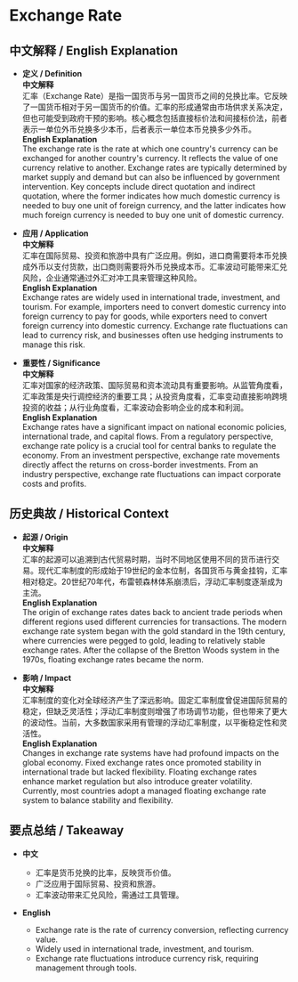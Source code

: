 # Exchange Rate

## 中文解释 / English Explanation

* **定义 / Definition**  
  **中文解释**  
  汇率（Exchange Rate）是指一国货币与另一国货币之间的兑换比率。它反映了一国货币相对于另一国货币的价值。汇率的形成通常由市场供求关系决定，但也可能受到政府干预的影响。核心概念包括直接标价法和间接标价法，前者表示一单位外币兑换多少本币，后者表示一单位本币兑换多少外币。  
  **English Explanation**  
  The exchange rate is the rate at which one country's currency can be exchanged for another country's currency. It reflects the value of one currency relative to another. Exchange rates are typically determined by market supply and demand but can also be influenced by government intervention. Key concepts include direct quotation and indirect quotation, where the former indicates how much domestic currency is needed to buy one unit of foreign currency, and the latter indicates how much foreign currency is needed to buy one unit of domestic currency.

* **应用 / Application**  
  **中文解释**  
  汇率在国际贸易、投资和旅游中具有广泛应用。例如，进口商需要将本币兑换成外币以支付货款，出口商则需要将外币兑换成本币。汇率波动可能带来汇兑风险，企业通常通过外汇对冲工具来管理这种风险。  
  **English Explanation**  
  Exchange rates are widely used in international trade, investment, and tourism. For example, importers need to convert domestic currency into foreign currency to pay for goods, while exporters need to convert foreign currency into domestic currency. Exchange rate fluctuations can lead to currency risk, and businesses often use hedging instruments to manage this risk.

* **重要性 / Significance**  
  **中文解释**  
  汇率对国家的经济政策、国际贸易和资本流动具有重要影响。从监管角度看，汇率政策是央行调控经济的重要工具；从投资角度看，汇率变动直接影响跨境投资的收益；从行业角度看，汇率波动会影响企业的成本和利润。  
  **English Explanation**  
  Exchange rates have a significant impact on national economic policies, international trade, and capital flows. From a regulatory perspective, exchange rate policy is a crucial tool for central banks to regulate the economy. From an investment perspective, exchange rate movements directly affect the returns on cross-border investments. From an industry perspective, exchange rate fluctuations can impact corporate costs and profits.

## 历史典故 / Historical Context

* **起源 / Origin**  
  **中文解释**  
  汇率的起源可以追溯到古代贸易时期，当时不同地区使用不同的货币进行交易。现代汇率制度的形成始于19世纪的金本位制，各国货币与黄金挂钩，汇率相对稳定。20世纪70年代，布雷顿森林体系崩溃后，浮动汇率制度逐渐成为主流。  
  **English Explanation**  
  The origin of exchange rates dates back to ancient trade periods when different regions used different currencies for transactions. The modern exchange rate system began with the gold standard in the 19th century, where currencies were pegged to gold, leading to relatively stable exchange rates. After the collapse of the Bretton Woods system in the 1970s, floating exchange rates became the norm.

* **影响 / Impact**  
  **中文解释**  
  汇率制度的变化对全球经济产生了深远影响。固定汇率制度曾促进国际贸易的稳定，但缺乏灵活性；浮动汇率制度则增强了市场调节功能，但也带来了更大的波动性。当前，大多数国家采用有管理的浮动汇率制度，以平衡稳定性和灵活性。  
  **English Explanation**  
  Changes in exchange rate systems have had profound impacts on the global economy. Fixed exchange rates once promoted stability in international trade but lacked flexibility. Floating exchange rates enhance market regulation but also introduce greater volatility. Currently, most countries adopt a managed floating exchange rate system to balance stability and flexibility.

## 要点总结 / Takeaway

* **中文**  
  - 汇率是货币兑换的比率，反映货币价值。  
  - 广泛应用于国际贸易、投资和旅游。  
  - 汇率波动带来汇兑风险，需通过工具管理。  

* **English**  
  - Exchange rate is the rate of currency conversion, reflecting currency value.  
  - Widely used in international trade, investment, and tourism.  
  - Exchange rate fluctuations introduce currency risk, requiring management through tools.
